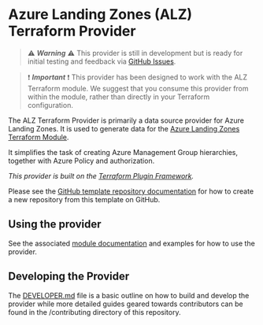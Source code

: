 # Azure Landing Zones (ALZ) Terraform Provider

> ⚠️ ***Warning*** ⚠️  This provider is still in development but is ready for initial testing and feedback via [GitHub Issues](https://github.com/Azure/terraform-provider-alz/issues).

> ❗ ***Important*** ❗ This provider has been designed to work with the ALZ Terraform module. We suggest that you consume this provider from within the module, rather than directly in your Terraform configuration.

The ALZ Terraform Provider is primarily a data source provider for Azure Landing Zones.
It is used to generate data for the [Azure Landing Zones Terraform Module](https://github.com/Azure/terraform-azurerm-alz).

It simplifies the task of creating Azure Management Group hierarchies, together with Azure Policy and authorization.

*This provider is built on the [Terraform Plugin Framework](https://github.com/hashicorp/terraform-plugin-framework).*

Please see the [GitHub template repository documentation](https://help.github.com/en/github/creating-cloning-and-archiving-repositories/creating-a-repository-from-a-template) for how to create a new repository from this template on GitHub.

## Using the provider

See the associated [module documentation](https://github.com/Azure/terraform-azurerm-alz) and examples for how to use the provider.

## Developing the Provider

The [DEVELOPER.md](https://github.com/Azure/terraform-provider-alz/blob/main/DEVELOPER.md) file is a basic outline on how to build and develop the provider while more detailed guides geared towards contributors can be found in the /contributing directory of this repository.
